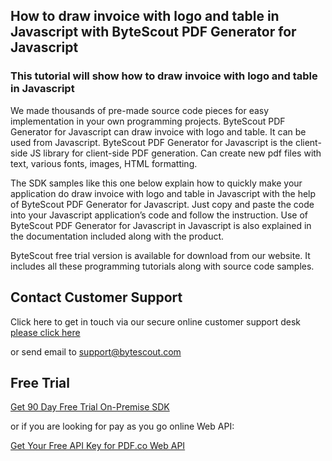 ## How to draw invoice with logo and table in Javascript with ByteScout PDF Generator for Javascript

### This tutorial will show how to draw invoice with logo and table in Javascript

We made thousands of pre-made source code pieces for easy implementation in your own programming projects. ByteScout PDF Generator for Javascript can draw invoice with logo and table. It can be used from Javascript. ByteScout PDF Generator for Javascript is the client-side JS library for client-side PDF generation. Can create new pdf files with text, various fonts, images, HTML formatting.

The SDK samples like this one below explain how to quickly make your application do draw invoice with logo and table in Javascript with the help of ByteScout PDF Generator for Javascript. Just copy and paste the code into your Javascript application’s code and follow the instruction. Use of ByteScout PDF Generator for Javascript in Javascript is also explained in the documentation included along with the product.

ByteScout free trial version is available for download from our website. It includes all these programming tutorials along with source code samples.

## Contact Customer Support

Click here to get in touch via our secure online customer support desk [please click here](https://bytescout.zendesk.com/hc/en-us/requests/new?subject=ByteScout%20PDF%20Generator%20for%20Javascript%20Question)

or send email to [support@bytescout.com](mailto:support@bytescout.com?subject=ByteScout%20PDF%20Generator%20for%20Javascript%20Question) 

## Free Trial

[Get 90 Day Free Trial On-Premise SDK](https://bytescout.com/download/web-installer?utm_source=github-readme)

or if you are looking for pay as you go online Web API:

[Get Your Free API Key for PDF.co Web API](https://pdf.co/documentation/api?utm_source=github-readme)